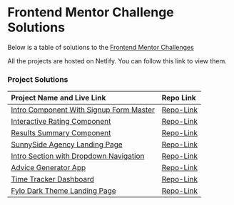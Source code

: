# Frontend Mentor Challenge Solutions

Below is a table of solutions to the [Frontend Mentor Challenges](https://www.frontendmentor.io)

All the projects are hosted on Netlify. You can follow this link to view them.

### Project Solutions

| Project Name and Live Link                        | Repo Link                         |
| :---                                              | :---                              |
| [Intro Component With Signup Form Master](https://lauriejefferson.github.io/frontend-mentor-solutions/intro-component-with-signup-form-master/)         | [Repo-Link](https://github.com/lauriejefferson/frontend-mentor-solutions/tree/main/intro-component-with-signup-form-master)
| [Interactive Rating Component](https://lauriejefferson.github.io/frontend-mentor-solutions/interactive-rating-component-main/) | [Repo-Link](https://github.com/lauriejefferson/frontend-mentor-solutions/tree/main/interactive-rating-component)
| [Results Summary Component](https://lauriejefferson.github.io/frontend-mentor-solutions/results-summary-component-main/) | [Repo-Link](https://github.com/lauriejefferson/frontend-mentor-solutions/tree/main/results-summary-component-main)
| [SunnySide Agency Landing Page](https://lauriejefferson.github.io/frontend-mentor-solutions/sunnyside-agency-landing-page-main/) | [Repo-Link](https://github.com/lauriejefferson/frontend-mentor-solutions/tree/main/sunnyside-agency-landing-page-main)
| [Intro Section with Dropdown Navigation](https://lauriejefferson.github.io/frontend-mentor-solutions/intro-section-with-dropdown-navigation-main/) | [Repo-Link](https://github.com/lauriejefferson/frontend-mentor-solutions/tree/main/intro-section-with-dropdown-navigation-main)
| [Advice Generator App ](https://lauriejefferson.github.io/frontend-mentor-solutions/advice-generator-app-main/) | [Repo-Link](https://github.com/lauriejefferson/frontend-mentor-solutions/tree/main/advice-generator-app-main)
| [Time Tracker Dashboard](https://lauriejefferson.github.io/frontend-mentor-solutions/time-tracking-dashboard-main/) | [Repo-Link](https://github.com/lauriejefferson/frontend-mentor-solutions/tree/main/time-tracking-dashboard-main)
| [Fylo Dark Theme Landing Page](https://lauriejefferson.github.io/frontend-mentor-solutions/fylo-dark-theme-landing-page/) | [Repo-Link](https://github.com/lauriejefferson/frontend-mentor-solutions/tree/main/fylo-dark-theme-landing-page-master)
